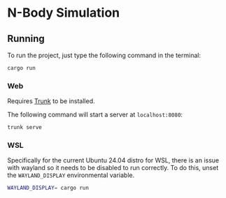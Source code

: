 # N-Body Simulation

## Running

To run the project, just type the following command in the terminal:
```sh
cargo run
```

### Web

Requires [Trunk](https://github.com/trunk-rs/trunk) to be installed.

The following command will start a server at `localhost:8080`:
```sh
trunk serve
```

### WSL

Specifically for the current Ubuntu 24.04 distro for WSL, there is an issue with wayland so it needs to be disabled to run correctly. To do this, unset the `WAYLAND_DISPLAY` environmental variable.

```sh
WAYLAND_DISPLAY= cargo run
```
